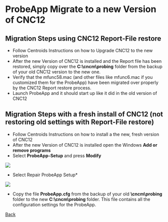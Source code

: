 # ProbeApp Migrate to a new Version of CNC12


## Migration Steps using CNC12 Report-File restore

* Follow Centroids Instructions on how to Upgrade CNC12 to the new version
* After the new Version of CNC12 is installed and the Report file has been restored, simply copy over the **C:\cncm\probing** folder from the backup of your old CNC12 version to the new one.
* Verify that the mfunc58.mac (and other files like mfunc6.mac if you customized them for the ProbeApp) have been migrated over properly by the CNC12 Report restore process.
* Launch ProbeApp and it should start up like it did in the old version of CNC12 


## Migration Steps with a fresh install of CNC12 (not restoring old settings with Report-File restore)

* Follow Centroids Instructions on how to install a the new, fresh version of CNC12
* After the new Version of CNC12 is installed open the Windows **Add or remove programs**
* Select **ProbeApp-Setup** and press **Modify**

![](/images/pa131.png)

* Select Repair ProbeApp Setup*

![](/images/pa132.png)

* Copy the file **ProbeApp.cfg** from the backup of your old **\cncm\probing** folder to the new **C:\cncm\probing** folder. This file contains all the configuration settings for the ProbeApp.



[Back](index.md)

